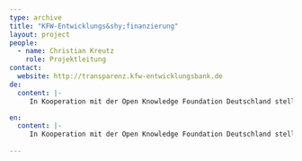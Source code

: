 ```yaml
---
type: archive
title: "KFW-Entwicklungs&shy;finanzierung"
layout: project
people:
  - name: Christian Kreutz
    role: Projektleitung
contact:
  website: http://transparenz.kfw-entwicklungsbank.de
de:
  content: |-
     In Kooperation mit der Open Knowledge Foundation Deutschland stellt die KfW ihr Engagement, die Schwerpunkte und Wirkungen ihrer Arbeit in ihren Partnerländern vor. Mit diesem Portal möchte die KfW zu den internationalen Bemühungen für mehr Wirksamkeit und mehr Transparenz in der Entwicklungszusammenarbeit beitragen.

en:
  content: |-
     In Kooperation mit der Open Knowledge Foundation Deutschland stellt die KfW ihr Engagement, die Schwerpunkte und Wirkungen ihrer Arbeit in ihren Partnerländern vor. Mit diesem Portal möchte die KfW zu den internationalen Bemühungen für mehr Wirksamkeit und mehr Transparenz in der Entwicklungszusammenarbeit beitragen.
     
---
```

